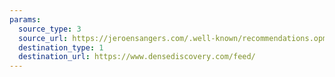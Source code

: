 ```yaml
---
params:
  source_type: 3
  source_url: https://jeroensangers.com/.well-known/recommendations.opml
  destination_type: 1
  destination_url: https://www.densediscovery.com/feed/
---
```


